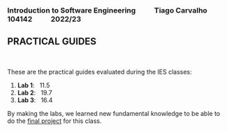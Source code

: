 ### **Introduction to Software Engineering** &nbsp;&nbsp;&nbsp;&nbsp;&nbsp;&nbsp;&nbsp;&nbsp;&nbsp; Tiago Carvalho 104142 &nbsp;&nbsp;&nbsp;&nbsp;&nbsp;&nbsp;&nbsp;&nbsp;&nbsp; 2022/23

## **PRACTICAL GUIDES**

</br>

These are the practical guides evaluated during the IES classes:

1. **Lab 1**: &nbsp; 11.5 
2. **Lab 2**: &nbsp; 19.7
3. **Lab 3**: &nbsp; 16.4

By making the labs, we learned new fundamental knowledge to be able to do the [final project](https://github.com/tiagosora/IES-Final-Project) for this class.
